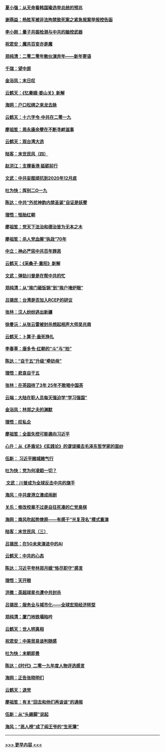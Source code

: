 #### [夏小强：从天命看韩国瑜选举总统的预兆](../pages/nsc993/n11756696.md?t=12311544) 
#### [谢燕益：杨胜军被非法拘禁致死案之紧急报案举报控告函](../pages/nsc993/n11756134.md?t=12311544) 
#### [李小刚：量子共振检测与中共的脑控武器](../pages/nsc993/n11754518.md?t=12311544) 
#### [祝君安：魔共百变亦是魔](../pages/nsc993/n11754469.md?t=12311544) 
#### [郑纯清：二零二零年散伙演弃年——新年寄语](../pages/nsc993/n11754195.md?t=12311544) 
#### [千瑞：望中原](../pages/nsc993/n11754159.md?t=12311544) 
#### [金浴凤：末日叹](../pages/nsc993/n11752359.md?t=12311544) 
#### [云鹤天：《忆秦娥‧娄山关》新解](../pages/nsc993/n11752348.md?t=12311544) 
#### [海网：户口松绑之来龙去脉](../pages/nsc993/n11752328.md?t=12311544) 
#### [云鹤天：十六字令‧中共在二零一九](../pages/nsc993/n11752305.md?t=12311544) 
#### [廖祖笙：周永康余孽在不断寻衅滋事](../pages/nsc993/n11751013.md?t=12311544) 
#### [云鹤天：观台湾大选](../pages/nsc993/n11751007.md?t=12311544) 
#### [陆客：末世民风（四）](../pages/nsc993/n11749203.md?t=12311544) 
#### [赵洪江：支撑香港 砥砺前行](../pages/nsc993/n11748482.md?t=12311544) 
#### [文武：中共妄图顽抗到2020年12月底](../pages/nsc993/n11748446.md?t=12311544) 
#### [吐为快：挥别二O一九](../pages/nsc993/n11748411.md?t=12311544) 
#### [陈达：中共“外扰神韵内禁圣诞”自证是妖孽](../pages/nsc993/n11748226.md?t=12311544) 
#### [理悟：怪胎红朝](../pages/nsc993/n11748206.md?t=12311544) 
#### [廖祖笙：党天下法治和德治皆为无本之木](../pages/nsc993/n11748135.md?t=12311544) 
#### [廖祖笙：杀人党血腥“执政”70年](../pages/nsc993/n11745144.md?t=12311544) 
#### [中立：神必严惩中共百年罪恶](../pages/nsc993/n11744970.md?t=12311544) 
#### [云鹤天：《采桑子‧重阳》新解](../pages/nsc993/n11744948.md?t=12311544) 
#### [文武：弹劾川普是在帮中共的忙](../pages/nsc993/n11744758.md?t=12311544) 
#### [郑纯清：从“挨门砸饭锅”到“挨户堵炉眼”](../pages/nsc993/n11744745.md?t=12311544) 
#### [吕锡民：台湾是否加入RCEP的研议](../pages/nsc993/n11744701.md?t=12311544) 
#### [张林：汉人纷纷逃出新疆](../pages/nsc993/n11743530.md?t=12311544) 
#### [徐曼沅：从张云雷被封杀想起相声大师吴兆南](../pages/nsc993/n11741816.md?t=12311544) 
#### [云鹤天：卜算子‧垂死挣扎](../pages/nsc993/n11739956.md?t=12311544) 
#### [李春草：唐多令‧红朝的“斗”与“拍”](../pages/nsc993/n11739830.md?t=12311544) 
#### [陈达：“自干五”升级“牵妨母”](../pages/nsc993/n11739724.md?t=12311544) 
#### [理悟：悲哀自干五](../pages/nsc993/n11739547.md?t=12311544) 
#### [张林：在茶园待了3年 25年不敢喝中国茶](../pages/nsc993/n11739240.md?t=12311544) 
#### [云端：大陆在职人员每天强迫学“学习强国”](../pages/nsc993/n11738735.md?t=12311544) 
#### [金浴凤：林郑之夫的渊默](../pages/nsc993/n11737735.md?t=12311544) 
#### [理悟：叹私企](../pages/nsc993/n11737715.md?t=12311544) 
#### [廖祖笙：全面失控可能袭向习近平](../pages/nsc993/n11737704.md?t=12311544) 
#### [心升：从《矛盾论》《实践论》的谬误揭去毛泽东哲学家的面纱](../pages/nsc993/n11736962.md?t=12311544) 
#### [伍新： 习近平赌城赌气行](../pages/nsc993/n11736929.md?t=12311544) 
#### [吐为快：党为何凌蹈一切？](../pages/nsc993/n11736915.md?t=12311544) 
#### [ 文武：川普成为全球反击中共的旗手](../pages/nsc993/n11736882.md?t=12311544) 
#### [海风：中共废港立澳成闹剧](../pages/nsc993/n11735857.md?t=12311544) 
#### [关乐：修改校章不过是自往死凑的亡党臭棋](../pages/nsc993/n11735097.md?t=12311544) 
#### [海网：南风吹起势燎原——有感于“光复茂名”模式重演](../pages/nsc993/n11732308.md?t=12311544) 
#### [陆客：末世民风（三）](../pages/nsc993/n11732211.md?t=12311544) 
#### [吕锡民：在5G未来演进中的AI](../pages/nsc993/n11730010.md?t=12311544) 
#### [云鹤天：中共的心态](../pages/nsc993/n11729906.md?t=12311544) 
#### [陈达：习近平夸林郑月娥“恪尽职守”感言](../pages/nsc993/n11729881.md?t=12311544) 
#### [理悟：天开眼](../pages/nsc993/n11729699.md?t=12311544) 
#### [洪微：英超球星也遭中共封杀](../pages/nsc993/n11727243.md?t=12311544) 
#### [吕锡民：服务业与城市化——全球宏观经济转型](../pages/nsc993/n11725845.md?t=12311544) 
#### [郑纯清：厦门地铁塌陷吟](../pages/nsc993/n11725813.md?t=12311544) 
#### [云鹤天：世人明真相](../pages/nsc993/n11725621.md?t=12311544) 
#### [祝君安：中美贸易谈判随感](../pages/nsc993/n11725609.md?t=12311544) 
#### [吐为快：末朝即景](../pages/nsc993/n11723365.md?t=12311544) 
#### [陈达：《时代》二零一九年度人物评选感言](../pages/nsc993/n11723337.md?t=12311544) 
#### [海网：正告张晓明们](../pages/nsc993/n11723228.md?t=12311544) 
#### [云鹤天：退党](../pages/nsc993/n11723056.md?t=12311544) 
#### [廖祖笙：有关“回去和他们再谈谈”的通报](../pages/nsc993/n11722442.md?t=12311544) 
#### [伍新：从“头踢脚”说起](../pages/nsc993/n11722429.md?t=12311544) 
#### [海风：“恶人榜”成了阎王爷的“生死簿”](../pages/nsc993/n11722272.md?t=12311544) 

----
#### [ >>> 更早内容 <<< ](../indexes/nsc993-earlier.md)
